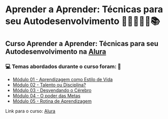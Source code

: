 # Aprender a Aprender: Técnicas para seu Autodesenvolvimento 👩🏻‍💻🤯🧠📚
## Curso Aprender a Aprender: Técnicas para seu Autodesenvolvimento na [Alura](https://www.alura.com.br/curso-online-aprender-a-aprender-tecnicas-para-seu-autodesenvolvimento)
### 💻 Temas abordados durante o curso foram: 🚀
- [Módulo 01 - Aprendizagem como Estilo de Vida](https://github.com/romulovieira777/Aprender_a_Aprender_Tecnicas_para_seu_Autodesenvolvimento/tree/main/Modulo_01_Aprendizagem_como_Estilo_de_Vida)
- [Módulo 02 - Talento ou Disciplina?](https://github.com/romulovieira777/Aprender_a_Aprender_Tecnicas_para_seu_Autodesenvolvimento/tree/main/Modulo_02_Talento_ou_Disciplina)
- [Módulo 03 - Desvendando o Cérebro](https://github.com/romulovieira777/Aprender_a_Aprender_Tecnicas_para_seu_Autodesenvolvimento/tree/main/Modulo_03_Desvendando_o_Cerebro)
- [Módulo 04 - O poder das Metas](https://github.com/romulovieira777/Aprender_a_Aprender_Tecnicas_para_seu_Autodesenvolvimento/tree/main/Modulo_04_O_Poder_das_Metas)
- [Módulo 05 - Rotina de Aprendizagem]()

Link para o curso: [Alura](https://www.alura.com.br/curso-online-aprender-a-aprender-tecnicas-para-seu-autodesenvolvimento)
